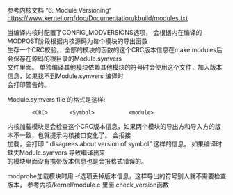 
参考内核文档 “6. Module Versioning”
https://www.kernel.org/doc/Documentation/kbuild/modules.txt


当编译内核时配置了CONFIG_MODVERSIONS选项， 会根据内在编译的MODPOST阶段根据内核源码为每个模块的导出函数   
生存一个CRC校验。 全部的模块的函数的这个CRC版本信息在make modules后会保存在源码的根目录的Module.symvers    
文件里面。 单独编译其他模块依赖其他模块的符号时会使用这个文件，加入版本信息，如果找不到Module.symvers 编译时   
会打印警告的。   

Module.symvers file 的格式是这样:   
```text
		<CRC>	    <Symbol>	       <module>   
```
    

内核加载模块是会检查这个CRC版本信息，如果两个模块的导出方和导入方的版本不一致，也就提示内核接口变化了。 会拒接   
加载，会打印 “ disagrees about version of symbol” 这样的信息。 如果编译时缺失Module.symvers 导致编译出来   
的模块里面没有携带版本信息也是会报格式错误的。


modprobe加载模块时用 -f选项丢掉版本信息，这样导出的符号别人就不需要检查版本，
参考内核/kernel/module.c 里面 check_version函数

